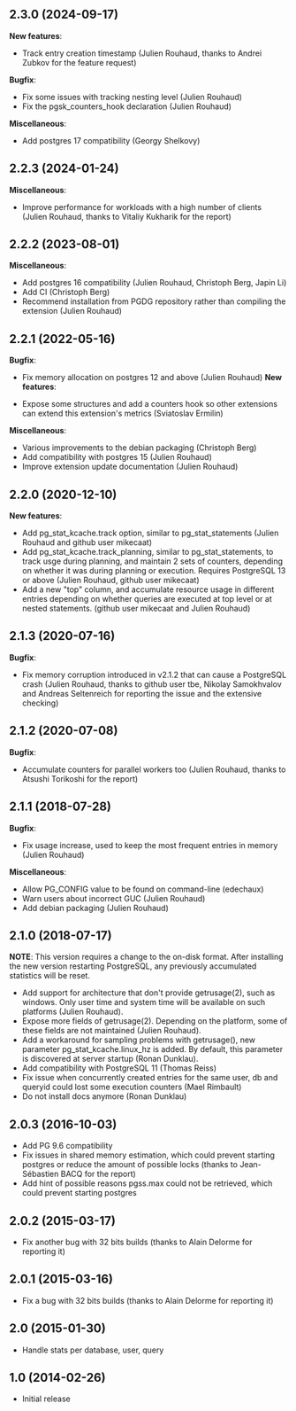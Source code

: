 ## 2.3.0 (2024-09-17)

**New features**:

  - Track entry creation timestamp (Julien Rouhaud, thanks to Andrei Zubkov for
    the feature request)

**Bugfix**:

  - Fix some issues with tracking nesting level (Julien Rouhaud)
  - Fix the pgsk_counters_hook declaration (Julien Rouhaud)

**Miscellaneous**:

  - Add postgres 17 compatibility (Georgy Shelkovy)

## 2.2.3 (2024-01-24)

**Miscellaneous**:

  - Improve performance for workloads with a high number of clients (Julien
    Rouhaud, thanks to Vitaliy Kukharik for the report)

## 2.2.2 (2023-08-01)

**Miscellaneous**:

  - Add postgres 16 compatibility (Julien Rouhaud, Christoph Berg, Japin Li)
  - Add CI (Christoph Berg)
  - Recommend installation from PGDG repository rather than compiling the
    extension (Julien Rouhaud)

## 2.2.1 (2022-05-16)

**Bugfix**:

  - Fix memory allocation on postgres 12 and above (Julien Rouhaud)
**New features**:

  - Expose some structures and add a counters hook so other extensions can
    extend this extension's metrics (Sviatoslav Ermilin)

**Miscellaneous**:

  - Various improvements to the debian packaging (Christoph Berg)
  - Add compatibility with postgres 15 (Julien Rouhaud)
  - Improve extension update documentation (Julien Rouhaud)

## 2.2.0 (2020-12-10)

**New features**:

  - Add pg_stat_kcache.track option, similar to pg_stat_statements (Julien
    Rouhaud and github user mikecaat)
  - Add pg_stat_kcache.track_planning, similar to pg_stat_statements, to
    track usge during planning, and maintain 2 sets of counters, depending on
    whether it was during planning or execution.  Requires PostgreSQL 13 or
    above (Julien Rouhaud, github user mikecaat)
  - Add a new "top" column, and accumulate resource usage in different entries
    depending on whether queries are executed at top level or at nested
    statements. (github user mikecaat and Julien Rouhaud)

## 2.1.3 (2020-07-16)

**Bugfix**:

  - Fix memory corruption introduced in v2.1.2 that can cause a PostgreSQL
    crash (Julien Rouhaud, thanks to github user tbe, Nikolay Samokhvalov and
    Andreas Seltenreich for reporting the issue and the extensive checking)

## 2.1.2 (2020-07-08)

**Bugfix**:

  - Accumulate counters for parallel workers too (Julien Rouhaud, thanks to
    Atsushi Torikoshi for the report)

## 2.1.1 (2018-07-28)

**Bugfix**:

  - Fix usage increase, used to keep the most frequent entries in memory
    (Julien Rouhaud)

**Miscellaneous**:

  - Allow PG_CONFIG value to be found on command-line (edechaux)
  - Warn users about incorrect GUC (Julien Rouhaud)
  - Add debian packaging (Julien Rouhaud)

## 2.1.0 (2018-07-17)

**NOTE**: This version requires a change to the on-disk format.  After
installing the new version restarting PostgreSQL, any previously accumulated
statistics will be reset.

  - Add support for architecture that don't provide getrusage(2), such as
    windows.  Only user time and system time will be available on such
    platforms (Julien Rouhaud).
  - Expose more fields of getrusage(2).  Depending on the platform, some of
    these fields are not maintained (Julien Rouhaud).
  - Add a workaround for sampling problems with getrusage(), new parameter
    pg_stat_kcache.linux_hz is added.  By default, this parameter is discovered
    at server startup (Ronan Dunklau).
  - Add compatibility with PostgreSQL 11 (Thomas Reiss)
  - Fix issue when concurrently created entries for the same user, db and
    queryid could lost some execution counters (Mael Rimbault)
  - Do not install docs anymore (Ronan Dunklau)

## 2.0.3 (2016-10-03)
  - Add PG 9.6 compatibility
  - Fix issues in shared memory estimation, which could prevent starting
    postgres or reduce the amount of possible locks (thanks to Jean-Sébastien
    BACQ for the report)
  - Add hint of possible reasons pgss.max could not be retrieved, which could
    prevent starting postgres

## 2.0.2 (2015-03-17)

  - Fix another bug with 32 bits builds (thanks to Alain Delorme for reporting it)

## 2.0.1 (2015-03-16)

  - Fix a bug with 32 bits builds (thanks to Alain Delorme for reporting it)

## 2.0 (2015-01-30)

  - Handle stats per database, user, query

## 1.0 (2014-02-26)

  - Initial release
